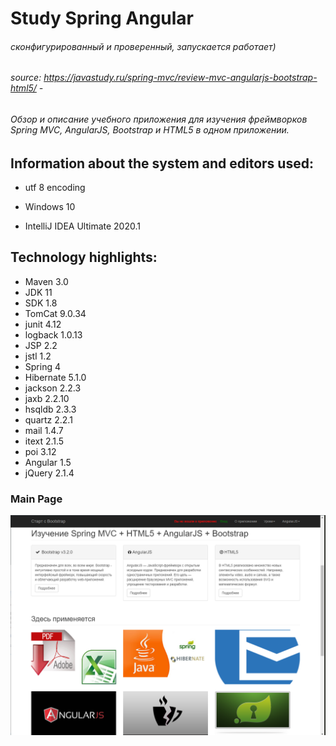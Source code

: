 # Study Spring Angular
###### сконфигурированный и проверенный, запускается работает)
###### source: https://javastudy.ru/spring-mvc/review-mvc-angularjs-bootstrap-html5/ - 
###### Обзор и описание учебного приложения для изучения фреймворков Spring MVC, AngularJS, Bootstrap и HTML5 в одном приложении.

## Information about the system and editors used:

- utf 8 encoding

- Windows 10

- IntelliJ IDEA Ultimate 2020.1


## Technology highlights:

- Maven 3.0
- JDK 11 
- SDK 1.8
- TomCat 9.0.34
- junit 4.12
- logback 1.0.13
- JSP 2.2
- jstl 1.2
- Spring 4
- Hibernate 5.1.0
- jackson 2.2.3
- jaxb 2.2.10
- hsqldb 2.3.3
- quartz 2.2.1
- mail 1.4.7
- itext 2.1.5
- poi 3.12
- Angular 1.5
- jQuery 2.1.4




### Main Page

![](https://github.com/MartyMcAir/-WebApps-Experimental-/blob/master/StudySpringAngular/src/main/webapp/WEB-INF/img/MainPage.png)